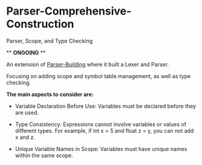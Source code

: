 # Parser-Comprehensive-Construction

 Parser, Scope, and Type Checking

** ****ONGOING**** **

An extension of [Parser-Building](https://github.com/zbl5332/Parser-Building) where it built a Lexer and Parser. 

Focusing on adding scope and symbol table management, as well as type checking. 

**The main aspects to consider are:**

* Variable Declaration Before Use: Variables must be declared before they are used.

* Type Consistency: Expressions cannot involve variables or values of different types. For example, 
	if int x = 5 and float z = y, you can not add x and z.

* Unique Variable Names in Scope: Variables must have unique names within the same scope.

